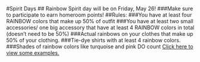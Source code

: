 <br/>
#Spirit Days
## Rainbow Spirit day will be on Friday, May 26!
###Make sure to participate to earn homeroom points!
##Rules:
###You have at least four RAINBOW colors that make up 50% of outfit
###You have at least two small accessories/ one big accessory that have at least 4 RAINBOW colors in total (doesn’t need to be 50%)
###Actual rainbows on your clothes that make up 50% of your clothing.
###Tie-dye shirts with at least 4 rainbow colors.
###Shades of rainbow colors like turquoise and pink DO count
<a href="https://docs.google.com/document/d/15VlT31QTaaVOAApSYrTYzpjiyob_wSqm-clWgNI6_-s/edit?usp=sharing">Click here to view some examples.</a>


